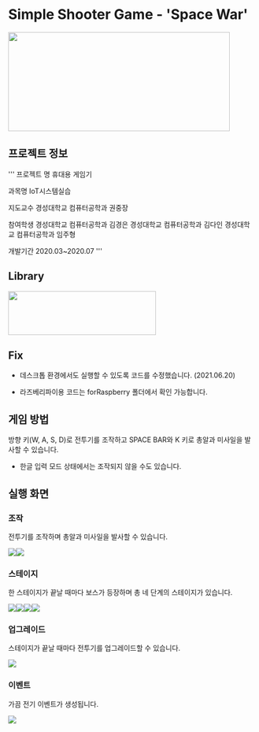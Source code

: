 # Simple Shooter Game - 'Space War' 

<img width=450 height=201 src="https://user-images.githubusercontent.com/67512011/122805272-d95c4e80-d303-11eb-9a3b-b073ec9911a6.png">
    

## 프로젝트 정보
'''
프로젝트 명
 휴대용 게임기

과목명
 IoT시스템실습

지도교수
 경성대학교 컴퓨터공학과 권중장

참여학생
 경성대학교 컴퓨터공학과 김경은
 경성대학교 컴퓨터공학과 김다인
 경성대학교 컴퓨터공학과 임주형
 
개발기간
 2020.03~2020.07
'''

## Library
<img width=300 height=89 src="https://user-images.githubusercontent.com/67512011/122669969-94002a00-d1fa-11eb-991b-60af09d870fc.gif">


## Fix
+ 데스크톱 환경에서도 실행할 수 있도록 코드를 수정했습니다. (2021.06.20)

+ 라즈베리파이용 코드는 forRaspberry 폴더에서 확인 가능합니다.


## 게임 방법
방향 키(W, A, S, D)로 전투기를 조작하고 SPACE BAR와 K 키로 총알과 미사일을 발사할 수 있습니다.
  
+ 한글 입력 모드 상태에서는 조작되지 않을 수도 있습니다.
  
  
## 실행 화면
### 조작
전투기를 조작하며 총알과 미사일을 발사할 수 있습니다.
  
<img src="https://user-images.githubusercontent.com/67512011/122671548-2e17a080-d202-11eb-8423-e4fc461c5607.gif"><img src="https://user-images.githubusercontent.com/67512011/122673108-ee54b700-d209-11eb-83cf-178070819b05.gif">

### 스테이지
한 스테이지가 끝날 때마다 보스가 등장하며 총 네 단계의 스테이지가 있습니다.

<img src="https://user-images.githubusercontent.com/67512011/122671911-c6faeb80-d203-11eb-9d62-b5e9e65b7924.gif"><img src="https://user-images.githubusercontent.com/67512011/122671865-93b85c80-d203-11eb-8ceb-cca668730064.gif"><img src="https://user-images.githubusercontent.com/67512011/122671963-18a37600-d204-11eb-91e8-a20dde84e3a2.gif"><img src="https://user-images.githubusercontent.com/67512011/122671969-1fca8400-d204-11eb-8dc0-6bb7fa03871b.gif">

### 업그레이드
스테이지가 끝날 때마다 전투기를 업그레이드할 수 있습니다.
  
<img src="https://user-images.githubusercontent.com/67512011/122672108-d29ae200-d204-11eb-9774-5f74e8cfbbd9.gif">
  
### 이벤트
가끔 전기 이벤트가 생성됩니다.

<img src="https://user-images.githubusercontent.com/67512011/122672211-55bc3800-d205-11eb-95ba-d32fe1ae170a.gif">

#
